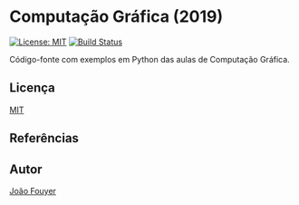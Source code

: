 # Computação Gráfica (2019)

[![License: MIT](https://img.shields.io/badge/License-MIT-yellow.svg)](https://opensource.org/licenses/MIT) [![Build Status](https://travis-ci.org/joaofouyer/computer-graphics-python.svg?branch=master)](https://travis-ci.org/joaofouyer/computer-graphics-python)

Código-fonte com exemplos em Python das aulas de Computação Gráfica. 

## Licença
[MIT](https://raw.githubusercontent.com/joaofouyer/computer-graphics-python/master/LICENSE)

## Referências

## Autor

[João Fouyer](http://lattes.cnpq.br/9901346603428982)